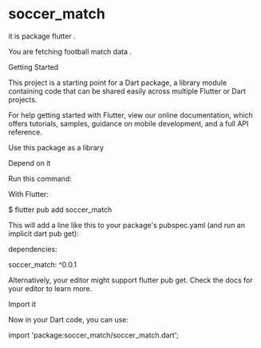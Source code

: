 # soccer_match

it is package flutter .

You are fetching football match data .

Getting Started 

This project is a starting point for a Dart package, a library module containing code that can be shared easily across multiple Flutter or Dart projects.

For help getting started with Flutter, view our online documentation, which offers tutorials, samples, guidance on mobile development, and a full API reference.

Use this package as a library

Depend on it

Run this command:

With Flutter:

 $ flutter pub add soccer_match
 
This will add a line like this to your package's pubspec.yaml (and run an implicit dart pub get):


dependencies:

  soccer_match: ^0.0.1
  
Alternatively, your editor might support flutter pub get. Check the docs for your editor to learn more.

Import it

Now in your Dart code, you can use:

import 'package:soccer_match/soccer_match.dart';
